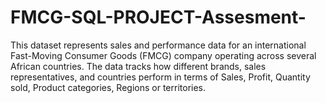 # FMCG-SQL-PROJECT-Assesment-
This dataset represents sales and performance data for an international Fast-Moving Consumer Goods (FMCG) company operating across several African countries. The data tracks how different brands, sales representatives, and countries perform in terms of Sales, Profit, Quantity sold, Product categories, Regions or territories.
